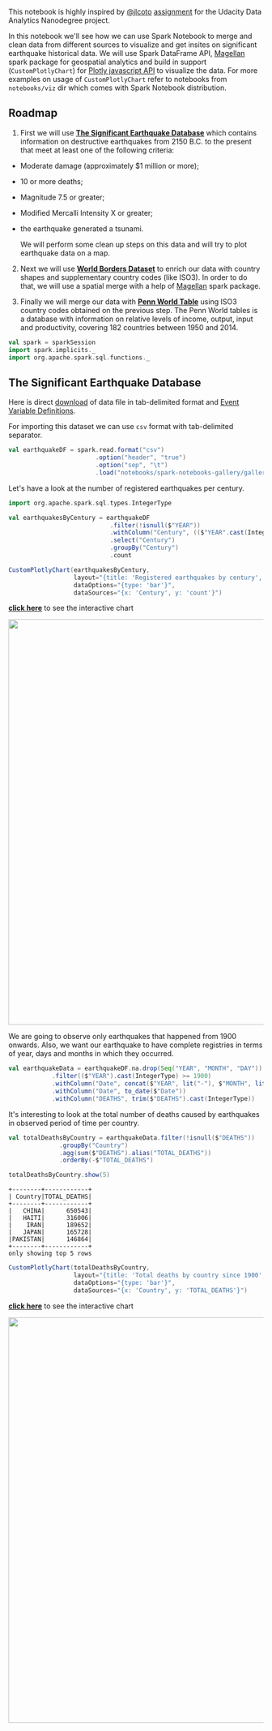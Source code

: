 This notebook is highly inspired by [@jlcoto](https://github.com/jlcoto) [assignment](https://github.com/jlcoto/Udacity/tree/master/earthquake_project) for the Udacity Data Analytics Nanodegree project.

In this notebook we'll see how we can use Spark Notebook to merge and clean data from different sources
to visualize and get insites on significant earthquake historical data.
We will use Spark DataFrame API, 
[Magellan](https://github.com/harsha2010/magellan) spark package for geospatial analytics
and build in support (`CustomPlotlyChart`) for [Plotly javascript API](https://plot.ly/javascript/) to visualize the data. For more examples on usage of `CustomPlotlyChart` refer to notebooks from `notebooks/viz` dir which comes with Spark Notebook distribution.

## Roadmap

1. First we will use **[The Significant Earthquake Database](https://www.ngdc.noaa.gov/nndc/struts/form?t=101650&s=1&d=1)**
which contains information on destructive earthquakes from 2150 B.C. to the present that meet at least one of the following criteria: 
 - Moderate damage (approximately \$1 million or more);
 - 10 or more deaths;
 - Magnitude 7.5 or greater;
 - Modified Mercalli Intensity X or greater;
 - the earthquake generated a tsunami.

    We will perform some clean up steps on this data and will try to plot earthquake data on a map.
 
2. Next we will use **[World Borders Dataset](http://thematicmapping.org/downloads/world_borders.php)** to enrich our data
with country shapes and supplementary country codes (like ISO3). In order to do that, we will use a spatial merge with a help of [Magellan](https://github.com/harsha2010/magellan) spark package.

3. Finally we will merge our data with **[Penn World Table](http://www.rug.nl/ggdc/productivity/pwt/)** using ISO3 country codes obtained on the previous step. The Penn World tables is a database with information on relative levels of income, output, input and productivity, covering 182 countries between 1950 and 2014.

```scala
val spark = sparkSession
import spark.implicits._
import org.apache.spark.sql.functions._
```

## The Significant Earthquake Database

Here is direct [download](https://www.ngdc.noaa.gov/nndc/struts/results?type_0=Exact&query_0=$ID&t=101650&s=13&d=189&dfn=signif.txt) of data file in tab-delimited format and [Event Variable Definitions](https://www.ngdc.noaa.gov/nndc/struts/results?&t=101650&s=225&d=225).

For importing this dataset we can use `csv` format with tab-delimited separator.

```scala
val earthquakeDF = spark.read.format("csv")
                        .option("header", "true")  
                        .option("sep", "\t") 
                        .load("notebooks/spark-notebooks-gallery/gallery/earthquake/data/signif.tsv")
```

Let's have a look at the number of registered earthquakes per century.

```scala
import org.apache.spark.sql.types.IntegerType

val earthquakesByCentury = earthquakeDF
                            .filter(!isnull($"YEAR"))
                            .withColumn("Century", (($"YEAR".cast(IntegerType)) / 100).cast(IntegerType) + 1)
                            .select("Century")
                            .groupBy("Century")
                            .count
```

```scala
CustomPlotlyChart(earthquakesByCentury,
                  layout="{title: 'Registered earthquakes by century', xaxis: {title: 'Century'}}",
                  dataOptions="{type: 'bar'}",
                  dataSources="{x: 'Century', y: 'count'}")
```

**[click here](https://plot.ly/~drewnoff/7.embed)** to see the interactive chart

<img src="http://telegra.ph/file/e8c13366fa4826d12a808.png" width=800>
</img>

We are going to observe only earthquakes that happened from 1900 onwards. Also, we want our earthquake to have complete registries in terms of year, days and months in which they occurred.

```scala
val earthquakeData = earthquakeDF.na.drop(Seq("YEAR", "MONTH", "DAY"))
            .filter(($"YEAR").cast(IntegerType) >= 1900)
            .withColumn("Date", concat($"YEAR", lit("-"), $"MONTH", lit("-"), $"DAY"))
            .withColumn("Date", to_date($"Date"))
            .withColumn("DEATHS", trim($"DEATHS").cast(IntegerType))
```

It's interesting to look at the total number of deaths caused by earthquakes in observed period of time per country.

```scala
val totalDeathsByCountry = earthquakeData.filter(!isnull($"DEATHS"))
              .groupBy("Country")
              .agg(sum($"DEATHS").alias("TOTAL_DEATHS"))
              .orderBy(-$"TOTAL_DEATHS")

totalDeathsByCountry.show(5)
```

```
+--------+------------+
| Country|TOTAL_DEATHS|
+--------+------------+
|   CHINA|      650543|
|   HAITI|      316006|
|    IRAN|      189652|
|   JAPAN|      165728|
|PAKISTAN|      146864|
+--------+------------+
only showing top 5 rows
```

```scala
CustomPlotlyChart(totalDeathsByCountry,
                  layout="{title: 'Total deaths by country since 1900', xaxis: {title: 'Country'}}",
                  dataOptions="{type: 'bar'}",
                  dataSources="{x: 'Country', y: 'TOTAL_DEATHS'}")
```

**[click here](https://plot.ly/~drewnoff/9.embed)** to see the interactive chart

<img src="http://telegra.ph/file/4e01dda225650c862dfa4.png" width=800></img>
